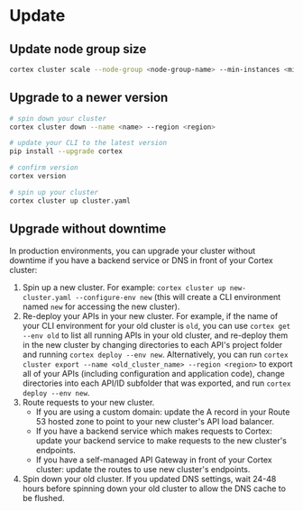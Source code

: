 # Update

## Update node group size

```bash
cortex cluster scale --node-group <node-group-name> --min-instances <min-instances> --max-instances <max-instances>
```

## Upgrade to a newer version

```bash
# spin down your cluster
cortex cluster down --name <name> --region <region>

# update your CLI to the latest version
pip install --upgrade cortex

# confirm version
cortex version

# spin up your cluster
cortex cluster up cluster.yaml
```

## Upgrade without downtime

In production environments, you can upgrade your cluster without downtime if you have a backend service or DNS in front of your Cortex cluster:

1. Spin up a new cluster. For example: `cortex cluster up new-cluster.yaml --configure-env new` (this will create a CLI environment named `new` for accessing the new cluster).
1. Re-deploy your APIs in your new cluster. For example, if the name of your CLI environment for your old cluster is `old`, you can use `cortex get --env old` to list all running APIs in your old cluster, and re-deploy them in the new cluster by changing directories to each API's project folder and running `cortex deploy --env new`. Alternatively, you can run `cortex cluster export --name <old_cluster_name> --region <region>` to export all of your APIs (including configuration and application code), change directories into each API/ID subfolder that was exported, and run `cortex deploy --env new`.
1. Route requests to your new cluster.
    * If you are using a custom domain: update the A record in your Route 53 hosted zone to point to your new cluster's API load balancer.
    * If you have a backend service which makes requests to Cortex: update your backend service to make requests to the new cluster's endpoints.
    * If you have a self-managed API Gateway in front of your Cortex cluster: update the routes to use new cluster's endpoints.
1. Spin down your old cluster. If you updated DNS settings, wait 24-48 hours before spinning down your old cluster to allow the DNS cache to be flushed.
